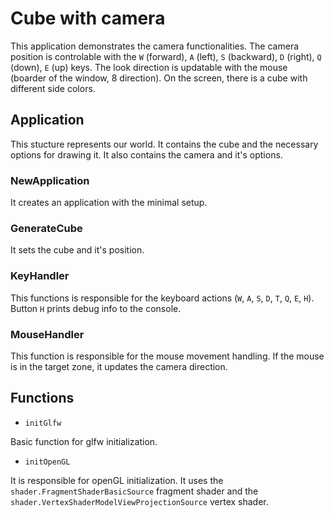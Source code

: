 # Cube with camera

This application demonstrates the camera functionalities. The camera position is controlable with the `W` (forward), `A` (left), `S` (backward), `D` (right), `Q` (down), `E` (up) keys. The look direction is updatable with the mouse (boarder of the window, 8 direction). On the screen, there is a cube with different side colors.

## Application

This stucture represents our world. It contains the cube and the necessary options for drawing it. It also contains the camera and it's options.

### NewApplication

It creates an application with the minimal setup.

### GenerateCube

It sets the cube and it's position.

### KeyHandler

This functions is responsible for the keyboard actions (`W`, `A`, `S`, `D`, `T`, `Q`, `E`, `H`). Button `H` prints debug info to the console.

### MouseHandler

This function is responsible for the mouse movement handling. If the mouse is in the target zone, it updates the camera direction.

## Functions

- `initGlfw`

Basic function for glfw initialization.

- `initOpenGL`

It is responsible for openGL initialization. It uses the `shader.FragmentShaderBasicSource` fragment shader and the `shader.VertexShaderModelViewProjectionSource` vertex shader.
